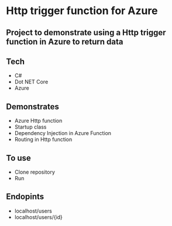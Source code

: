 # Http trigger function for Azure

## Project to demonstrate using a Http trigger function in Azure to return data

## Tech
* C#
* Dot NET Core
* Azure

## Demonstrates
* Azure Http function
* Startup class
* Dependency Injection in Azure Function
* Routing in Http function

## To use
* Clone repository
* Run

## Endopints
* localhost/users
* localhost/users/{id}
